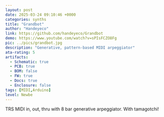 ```yaml
---
layout: post
date: 2025-03-24 09:10:46 +0000
categories: synths
title: "Grandbot"
author: "Handeyeco"
link: https://github.com/handeyeco/Grandbot
demo: https://www.youtube.com/watch?v=sPIsFCZO8Fg
pic: ../pics/grandbot.jpg
description: "Generative, pattern-based MIDI arpeggiator"
ata-rating: 5
artifacts:
  - Schematic: true
  - PCB: true
  - BOM: false
  - FW: true
  - Docs: true
  - Enclosure: false
tags: [MIDI,Arduino]
level: Newbe
---
```


TRS MIDI in, out, thru with 8 bar generative arpeggiator. With tamagotchi!